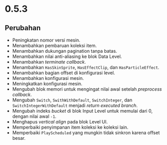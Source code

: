 # 0.5.3

## Perubahan

- Peningkatan nomor versi mesin.
- Menambahkan pembaruan koleksi item.
- Menambahkan dukungan pagination tanpa batas.
- Menambahkan nilai anti-aliasing ke blok Data Level.
- Menambahkan _terminate callback_.
- Menambahkan `HasSkinSprite`, `HasEffectClip`, dan `HasParticleEffect`.
- Menambahkan bagian offset di konfigurasi level.
- Menambahkan konfigurasi mesin.
- Meningkatkan konfigurasi mesin.
- Mengubah blok memori untuk mengingat nilai awal setelah _preprocess callback_.
- Mengubah `Switch`, `SwithWithDefault`, `SwitchInteger`, dan `SwitchIntegerWithDefault` menjadi _return executed branch_.
- Mengubah indeks _bucket_ di blok Input Level untuk memulai dari 0, dengan nilai awal `-1`.
- Menghapus _vertical align_ pada blok Level UI.
- Memperbaiki penyimpanan item koleksi ke koleksi lain.
- Memperbaiki `PlayScheduled` yang mungkin tidak sinkron karena offset besar.
